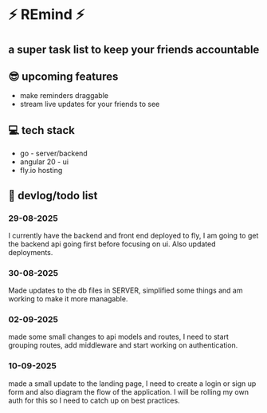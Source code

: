 # ⚡️ REmind ⚡️
## a super task list to keep your friends accountable

## 😎 upcoming features
- make reminders draggable
- stream live updates for your friends to see


## 💻 tech stack
- go - server/backend
- angular 20 - ui
- fly.io hosting


## 📒 devlog/todo list
### 29-08-2025
I currently have the backend and front end deployed to fly,
I am going to get the backend api going first before focusing on ui. 
Also updated deployments.

### 30-08-2025
Made updates to the db files in SERVER, simplified some things
and am working to make it more managable.

### 02-09-2025
made some small changes to api models and routes, I need to start grouping routes,
add middleware and start working on authentication.

### 10-09-2025
made a small update to the landing page, I need to create a login or sign up form
and also diagram the flow of the application. I will be rolling my own auth for this
so I need to catch up on best practices.
